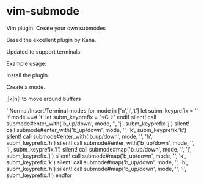# vim-submode
Vim plugin: Create your own submodes

Based the excellent plugin by Kana.

Updated to support terminals. 

Example usage:

Install the plugin.

Create a mode.

<leader>j|k|h|l to move around buffers

' Normal/Insert/Terminal modes
for mode in ['n','i','t']
	let subm_keyprefix = '<C-w>'
	if mode ==# 't'
		let subm_keyprefix = '<Esc><C-\><C-N><C-W>'
	endif
	silent! call submode#enter_with('b_up/down', mode, '', '<leader>j', subm_keyprefix.'j')
	silent! call submode#enter_with('b_up/down', mode, '', '<leader>k', subm_keyprefix.'k')
	silent! call submode#enter_with('b_up/down', mode, '', '<leader>h', subm_keyprefix.'h')
	silent! call submode#enter_with('b_up/down', mode, '', '<leader>l', subm_keyprefix.'l')
	silent! call submode#map('b_up/down', mode, '', 'j', subm_keyprefix.'j')
	silent! call submode#map('b_up/down', mode, '', 'k', subm_keyprefix.'k')
	silent! call submode#map('b_up/down', mode, '', 'h', subm_keyprefix.'h')
	silent! call submode#map('b_up/down', mode, '', 'l', subm_keyprefix.'l')
endfor
